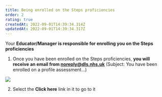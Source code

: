 ```yaml
---
title: Being enrolled on the Steps proficiencies
order: 2
rating: true
createdAt: 2022-09-01T14:39:34.314Z
updatedAt: 2022-09-01T14:39:34.317Z
---
```

Your **Educator/Manager is responsible for enrolling you on the Steps proficiencies**

1. Once you have been enrolled on the Steps proficiencies, **you will receive an email from noreply@dls.nhs.uk** (Subject: You have been enrolled on a profile assessment...)

![](/img/enrolling_9_n.png)

2. Select the **Click here** link in it to go to it